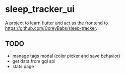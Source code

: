 # sleep_tracker_ui

A project to learn flutter and act as the frontend to https://github.com/CoreyBabs/sleep-tracker.

## TODO

* manage tags modal (color picker and save behavior)
* get data from gql api
* stats page



